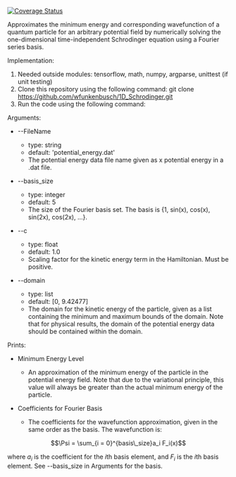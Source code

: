 [![Coverage Status](https://coveralls.io/repos/github/wfunkenbusch/1D_Schrodinger/badge.svg?branch=master)](https://coveralls.io/github/wfunkenbusch/1D_Schrodinger?branch=master)

Approximates the minimum energy and corresponding wavefunction of a quantum particle for an arbitrary potential field by numerically solving the one-dimensional time-independent Schrodinger equation using a Fourier series basis.

Implementation:
1. Needed outside modules: tensorflow, math, numpy, argparse, unittest (if unit testing)
2. Clone this repository using the following command: git clone https://github.com/wfunkenbusch/1D_Schrodinger.git 
3. Run the code using the following command:

Arguments:

* --FileName
    * type: string
    * default: 'potential_energy.dat'
    * The potential energy data file name given as x potential energy in a .dat file.

* --basis_size
    * type: integer
    * default: 5
    * The size of the Fourier basis set. The basis is {1, sin(x), cos(x), sin(2x), cos(2x), ...}.

* --c
    * type: float
    * default: 1.0
    * Scaling factor for the kinetic energy term in the Hamiltonian. Must be positive.

* --domain
    * type: list
    * default: [0, 9.42477]
    * The domain for the kinetic energy of the particle, given as a list containing the minimum and maximum bounds of the domain. Note that for physical results, the domain of the potential energy data should be contained within the domain.

Prints:

* Minimum Energy Level
    * An approximation of the minimum energy of the particle in the potential energy field. Note that due to the variational principle, this value will always be greater than the actual minimum energy of the particle.

* Coefficients for Fourier Basis
    * The coefficients for the wavefunction approximation, given in the same order as the basis. The wavefunction is:

$$\Psi = \sum_{i = 0}^{basis\_size}a_i F_i(x)$$

where $a_i$ is the coefficient for the $i$th basis element, and $F_i$ is the $i$th basis element. See --basis_size in Arguments for the basis.